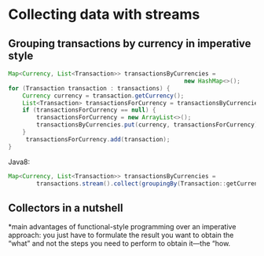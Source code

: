 Collecting data with streams
===

Grouping transactions by currency in imperative style
---

```java
Map<Currency, List<Transaction>> transactionsByCurrencies =
                                                  new HashMap<>();
for (Transaction transaction : transactions) {
    Currency currency = transaction.getCurrency();
    List<Transaction> transactionsForCurrency = transactionsByCurrencies.get(currency);
    if (transactionsForCurrency == null) {
        transactionsForCurrency = new ArrayList<>();
        transactionsByCurrencies.put(currency, transactionsForCurrency);
    }
     transactionsForCurrency.add(transaction);
}
```

Java8:

```java
Map<Currency, List<Transaction>> transactionsByCurrencies =
        transactions.stream().collect(groupingBy(Transaction::getCurrency));
```

Collectors in a nutshell
------
 *main advantages of functional-style programming over an imperative approach: you just have to formulate the result you want to obtain the “what” and not the steps you need to perform to obtain it—the “how.